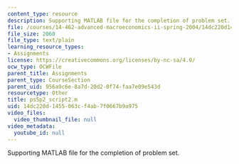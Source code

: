 ```yaml
---
content_type: resource
description: Supporting MATLAB file for the completion of problem set.
file: /courses/14-462-advanced-macroeconomics-ii-spring-2004/14dc220d1455063cf4ab7f0667b9a975_ps5p2_script2.m
file_size: 2060
file_type: text/plain
learning_resource_types:
- Assignments
license: https://creativecommons.org/licenses/by-nc-sa/4.0/
ocw_type: OCWFile
parent_title: Assignments
parent_type: CourseSection
parent_uid: 956a9c6e-8a7d-20d2-0f74-faa7e09e543d
resourcetype: Other
title: ps5p2_script2.m
uid: 14dc220d-1455-063c-f4ab-7f0667b9a975
video_files:
  video_thumbnail_file: null
video_metadata:
  youtube_id: null
---
```

Supporting MATLAB file for the completion of problem set.